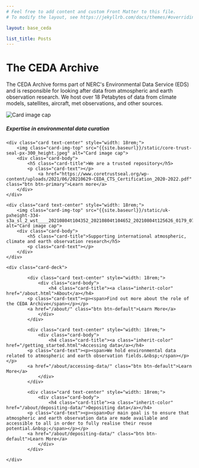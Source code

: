 ```yaml
---
# Feel free to add content and custom Front Matter to this file.
# To modify the layout, see https://jekyllrb.com/docs/themes/#overriding-theme-defaults

layout: base_ceda

list_title: Posts
---
```

    
<div class="row">
    <div class="col-md-12">
        <div class="jumbotron">
            <h1 class="display-4">The CEDA Archive</h1>
        </div>
<div><p>The CEDA Archive forms part of NERC&#39;s Environmental Data Service (EDS) and is responsible for looking after data from atmospheric and earth observation research. We host over 18 Petabytes of data from climate models, satellites, aircraft, met observations, and other sources.</p></div>

<div class="card-deck">
    <div class="card text-center" style="width: 18rem;">
        <img class="card-img-top" src="{{site.baseurl}}/static/home-cropped-noaa-ujsujr3cgem-unsplash.jpg" alt="Card image cap">
        <div class="card-body">
            <h5 class="card-title">Expertise in environmental data curation</h5>
            <p class="card-text"></p>
        </div>
    </div>

    <div class="card text-center" style="width: 18rem;">
        <img class="card-img-top" src="{{site.baseurl}}/static/core-trust-seal-px-300_height.jpeg" alt="Card image cap">
        <div class="card-body">
            <h5 class="card-title">We are a trusted repository</h5>
            <p class="card-text"></p>
                <a href="https://www.coretrustseal.org/wp-content/uploads/2021/06/20210629-CEDA_CTS_Certification_2020-2022.pdf" class="btn btn-primary">Learn more</a>
        </div>
    </div>

    <div class="card text-center" style="width: 18rem;">
        <img class="card-img-top" src="{{site.baseurl}}/static/uk-pxheight-334-s3a_sl_2_wst____20210804t104352_20210804t104652_20210804t125626_0179_074_379_1980_mar_o_nr_003_wst_brightness_temperature_channel_3.png" alt="Card image cap">
        <div class="card-body">
            <h5 class="card-title">Supporting international atmospheric, climate and earth observation research</h5>
            <p class="card-text"></p>
        </div>
    </div>
</div>



    <div class="card-deck">
        
            <div class="card text-center" style="width: 18rem;">
                <div class="card-body">
                    <h4 class="card-title"><a class="inherit-color" href="/about.html">About</a></h4>
            <p class="card-text"><p><span>Find out more about the role of the CEDA Archive</span></p></p>
            <a href="/about/" class="btn btn-default">Learn More</a>
                </div>
            </div>
        
            <div class="card text-center" style="width: 18rem;">
                <div class="card-body">
                    <h4 class="card-title"><a class="inherit-color" href="/getting_started.html">Accessing data</a></h4>
            <p class="card-text"><p><span>We hold environmental data related to atmospheric and earth observation fields.&nbsp;</span></p></p>
            <a href="/about/accessing-data/" class="btn btn-default">Learn More</a>
                </div>
            </div>
        
            <div class="card text-center" style="width: 18rem;">
                <div class="card-body">
                    <h4 class="card-title"><a class="inherit-color" href="/about/depositing-data/">Depositing data</a></h4>
            <p class="card-text"><p><span>Our main goal is to ensure that atmospheric and earth observation data are made available and accessible to all in order to fully realise their reuse potential.&nbsp;</span></p></p>
            <a href="/about/depositing-data/" class="btn btn-default">Learn More</a>
                </div>
            </div>
        
    </div>


</div>

